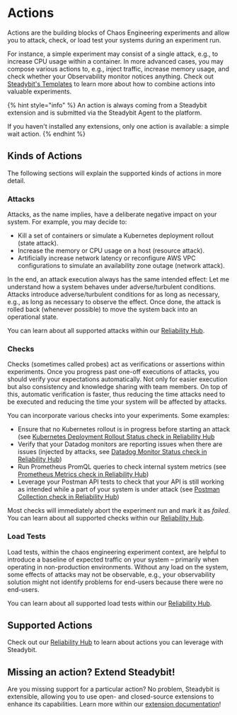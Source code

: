 # Actions

Actions are the building blocks of Chaos Engineering experiments and allow you to attack, check, or load test your systems during an experiment run.

For instance, a simple experiment may consist of a single attack, e.g., to increase CPU usage within a container. In more advanced cases, you may compose various actions to, e.g., inject traffic, increase memory usage, and check whether your Observability monitor notices anything. Check out [Steadybit's Templates](https://hub.steadybit.com/templates) to learn more about how to combine actions into valuable experiments.

{% hint style="info" %}
An action is always coming from a Steadybit extension and is submitted via the Steadybit Agent to the platform.

If you haven't installed any extensions, only one action is available: a simple wait action.
{% endhint %}

## Kinds of Actions

The following sections will explain the supported kinds of actions in more detail.

### Attacks

Attacks, as the name implies, have a deliberate negative impact on your system. For example, you may decide to:

* Kill a set of containers or simulate a Kubernetes deployment rollout (state attack).
* Increase the memory or CPU usage on a host (resource attack).
* Artificially increase network latency or reconfigure AWS VPC configurations to simulate an availability zone outage (network attack).

In the end, an attack execution always has the same intended effect: Let me understand how a system behaves under adverse/turbulent conditions. Attacks introduce adverse/turbulent conditions for as long as necessary, e.g., as long as necessary to observe the effect. Once done, the attack is rolled back (whenever possible) to move the system back into an operational state.

You can learn about all supported attacks within our [Reliability Hub](https://hub.steadybit.com/actions?kind=attack).

### Checks

Checks (sometimes called probes) act as verifications or assertions within experiments. Once you progress past one-off executions of attacks, you should verify your expectations automatically. Not only for easier execution but also consistency and knowledge sharing with team members. On top of this, automatic verification is faster, thus reducing the time attacks need to be executed and reducing the time your system will be affected by attacks.

You can incorporate various checks into your experiments. Some examples:

* Ensure that no Kubernetes rollout is in progress before starting an attack (see [Kubernetes Deployment Rollout Status check in Reliability Hub](https://hub.steadybit.com/action/com.steadybit.extension_kubernetes.rollout-status)
* Verify that your Datadog monitors are reporting issues when there are issues (injected by attacks, see [Datadog Monitor Status check in Reliability Hub](https://hub.steadybit.com/action/com.steadybit.extension_datadog.monitor.status_check))
* Run Prometheus PromQL queries to check internal system metrics (see [Prometheus Metrics check in Reliability Hub](https://hub.steadybit.com/action/com.steadybit.extension_prometheus.instance.metrics))
* Leverage your Postman API tests to check that your API is still working as intended while a part of your system is under attack (see [Postman Collection check in Reliability Hub](https://hub.steadybit.com/action/com.steadybit.extension_postman.collection.run))

Most checks will immediately abort the experiment run and mark it as _failed_. You can learn about all supported checks within our [Reliability Hub](https://hub.steadybit.com/actions?kind=check).

### Load Tests

Load tests, within the chaos engineering experiment context, are helpful to introduce a baseline of expected traffic on your system – primarily when operating in non-production environments. Without any load on the system, some effects of attacks may not be observable, e.g., your observability solution might not identify problems for end-users because there were no end-users.

You can learn about all supported load tests within our [Reliability Hub](https://hub.steadybit.com/actions?kind=load_test).

## Supported Actions

Check out our [Reliability Hub](https://hub.steadybit.com/actions) to learn about actions you can leverage with Steadybit.

## Missing an action? Extend Steadybit!

Are you missing support for a particular action? No problem, Steadybit is extensible, allowing you to use open- and closed-source extensions to enhance its capabilities. Learn more within our [extension documentation](../../integrate-with-steadybit/extensions/)!
